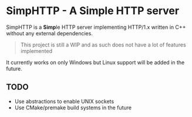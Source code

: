 # SimpHTTP - A Simple HTTP server
SimpHTTP is a **Simp**le HTTP server implementing HTTP/1.x written in C++ without any external dependencies.

> This project is still a WIP and as such does not have a lot of features implemented

It currently works on only Windows but Linux support will be added in the future.

## TODO
* Use abstractions to enable UNIX sockets
* Use CMake/premake build systems in the future
